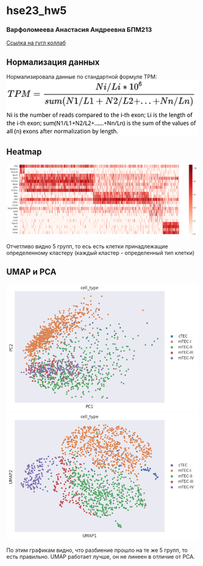 # hse23_hw5
### Варфоломеева Анастасия Андреевна БПМ213

[Ссылка на гугл коллаб](https://colab.research.google.com/drive/1umQXuJgK5jEf7hJt60Rtot-7eQW42JLh?usp=sharing)

## Нормализация данных

Нормализировала данные по стандартной формуле TPM:
![image](https://github.com/switerElly/hse23_hw5/blob/main/img/TPM.png)

## Heatmap
![image](https://github.com/switerElly/hse23_hw5/blob/main/img/1.png)

Отчетливо видно 5 групп, то есь есть клетки принадлежащие определенному кластеру (каждый кластер - определенный тип клетки)

## UMAP и PCA
![image](https://github.com/switerElly/hse23_hw5/blob/main/img/2.png)
![image](https://github.com/switerElly/hse23_hw5/blob/main/img/3.png)

По этим графикам видно, что разбиение прошло на те же 5 групп, то есть правильно. UMAP работает лучше, он не линеен в отличие от PCA.
